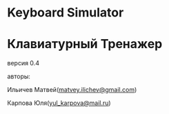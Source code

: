 # Keyboard Simulator
# Клавиатурный Тренажер
версия 0.4

авторы:

Ильичев Матвей(matvey.ilichev@gmail.com)

Карпова Юля(yul_karpova@mail.ru)
